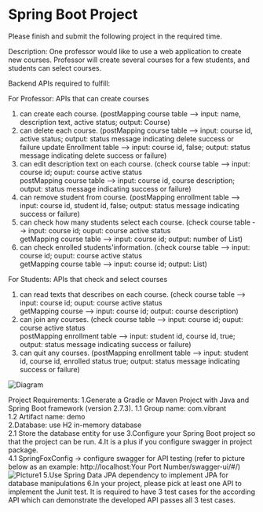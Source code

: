 # Spring Boot Project

Please finish and submit the following project in the required time.

Description:
One professor would like to use a web application to create new courses.
Professor will create several courses for a few students, and students can select courses.

Backend APIs required to fulfill:  

For Professor: APIs that can create courses  
1. can create each course. (postMapping course table --> input: name, description text, active status; output: Course)  
2. can delete each course. (postMapping course table --> input: course id, active status; output: status message indicating delete success or failure    	                                          update Enrollment table --> input: course id, false; output: status message indicating delete success or failure)  
3. can edit description text on each course. (check course table --> input: course id; ouput: course active status    
	                                    postMapping course table --> input: course id, course description; output: status message indicating success or failure)    
4. can remove student from course. (postMapping enrollment table --> input: course id, student id, false; output: status message indicating success or failure)  
5. can check how many students select each course. (check course table --> input: course id; ouput: course active status  
                                                   getMapping course table --> input: course id; output: number of List<Student>)   
6. can check enrolled students'information. (check course table --> input: course id; ouput: course active status  
                                            getMapping course table --> input: course id; output: List<Student>)     

For Students: APIs that check and select courses  
1. can read texts that describes on each course. (check course table --> input: course id; ouput: course active status  
                                                 getMapping course --> input: course id; output: course description)  
2. can join any courses. (check course table --> input: course id; ouput: course active status  
                         postMapping enrollment table --> input: student id, course id, true; output: status message indicating success or failure)   
3. can quit any courses. (postMapping enrollment table --> input: student id, course id, enrolled status true; output: status message indicating success or failure)  

![Diagram](https://user-images.githubusercontent.com/112025981/188248437-efc8a985-6144-4fcb-a3fa-c570f3081f82.svg)

Project Requirements:
1.Generate a Gradle or Maven Project with Java and Spring Boot framework (version 2.7.3).
  1.1 Group name: com.vibrant  
  1.2 Artifact name: demo  
2.Database: use H2 in-memory database  
  2.1 Store the database entity for use
3.Configure your Spring Boot project so that the project can be run.
4.It is a plus if you configure swagger in project package.    
  4.1 SpringFoxConfig → configure swagger for API testing (refer to picture below as an example:   http://localhost:Your Port Number/swagger-ui/#/)  
  ![Picture1](https://user-images.githubusercontent.com/112025981/188246311-e6abaa18-153e-4f18-ad40-e8b182555a23.svg)
5.Use Spring Data JPA dependency to implement JPA for database manipulations 
6.In your project, please pick at least one API to implement the Junit test. It is required to have 3 test cases for the according API which can demonstrate the developed API passes all 3 test cases.
